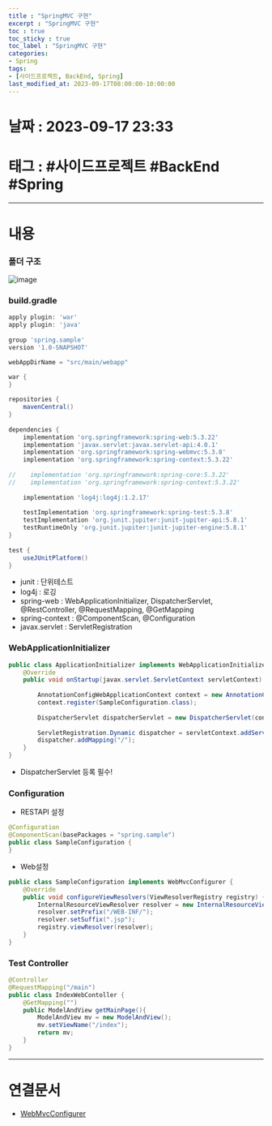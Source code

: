 ```yaml
---
title : "SpringMVC 구현"
excerpt : "SpringMVC 구현"
toc : true
toc_sticky : true
toc_label : "SpringMVC 구현"
categories:
- Spring
tags:
- [사이드프로젝트, BackEnd, Spring]
last_modified_at: 2023-09-17T08:00:00-10:00:00
---
```


# 날짜 : 2023-09-17 23:33

# 태그 : #사이드프로젝트 #BackEnd #Spring
---

# 내용

### 폴더 구조
![image](./../../assets/images/SpringMVCDirectoryStructure.png)

### build.gradle

```Groovy
apply plugin: 'war'  
apply plugin: 'java'  
  
group 'spring.sample'  
version '1.0-SNAPSHOT'  

webAppDirName = "src/main/webapp"

war {  
}  
  
repositories {  
    mavenCentral()  
}  
  
dependencies {  
    implementation 'org.springframework:spring-web:5.3.22'  
    implementation 'javax.servlet:javax.servlet-api:4.0.1'  
    implementation 'org.springframework:spring-webmvc:5.3.8'  
    implementation 'org.springframework:spring-context:5.3.22'  
  
//    implementation 'org.springframework:spring-core:5.3.22'  
//    implementation 'org.springframework:spring-context:5.3.22'  
  
    implementation 'log4j:log4j:1.2.17'  
  
    testImplementation 'org.springframework:spring-test:5.3.8'  
    testImplementation 'org.junit.jupiter:junit-jupiter-api:5.8.1'  
    testRuntimeOnly 'org.junit.jupiter:junit-jupiter-engine:5.8.1'  
}  
  
test {  
    useJUnitPlatform()  
}
```

- junit : 단위테스트
- log4j : 로깅
- spring-web : WebApplicationInitializer, DispatcherServlet, @RestController, @RequestMapping, @GetMapping
- spring-context : @ComponentScan, @Configuration
- javax.servlet : ServletRegistration

### WebApplicationInitializer

```JAVA
public class ApplicationInitializer implements WebApplicationInitializer {  
    @Override  
    public void onStartup(javax.servlet.ServletContext servletContext) throws ServletException {  
  
        AnnotationConfigWebApplicationContext context = new AnnotationConfigWebApplicationContext();  
        context.register(SampleConfiguration.class);  
  
        DispatcherServlet dispatcherServlet = new DispatcherServlet(context);  
  
        ServletRegistration.Dynamic dispatcher = servletContext.addServlet("dispatcher", dispatcherServlet);  
        dispatcher.addMapping("/");  
    }  
}
```

- DispatcherServlet 등록 필수!

### Configuration
- RESTAPI 설정

```JAVA
@Configuration  
@ComponentScan(basePackages = "spring.sample")  
public class SampleConfiguration {  
}
```

- Web설정

```java
public class SampleConfiguration implements WebMvcConfigurer {  
    @Override  
    public void configureViewResolvers(ViewResolverRegistry registry) {  
        InternalResourceViewResolver resolver = new InternalResourceViewResolver();  
        resolver.setPrefix("/WEB-INF/");  
        resolver.setSuffix(".jsp");  
        registry.viewResolver(resolver);  
    }  
}
```

### Test Controller

```java
@Controller  
@RequestMapping("/main")  
public class IndexWebContoller {  
    @GetMapping("")  
    public ModelAndView getMainPage(){  
        ModelAndView mv = new ModelAndView();  
        mv.setViewName("/index");  
        return mv;  
    }  
}
```

---

# 연결문서
- [WebMvcConfigurer](../../Spring/Spring-WebMvcConfigurer)

